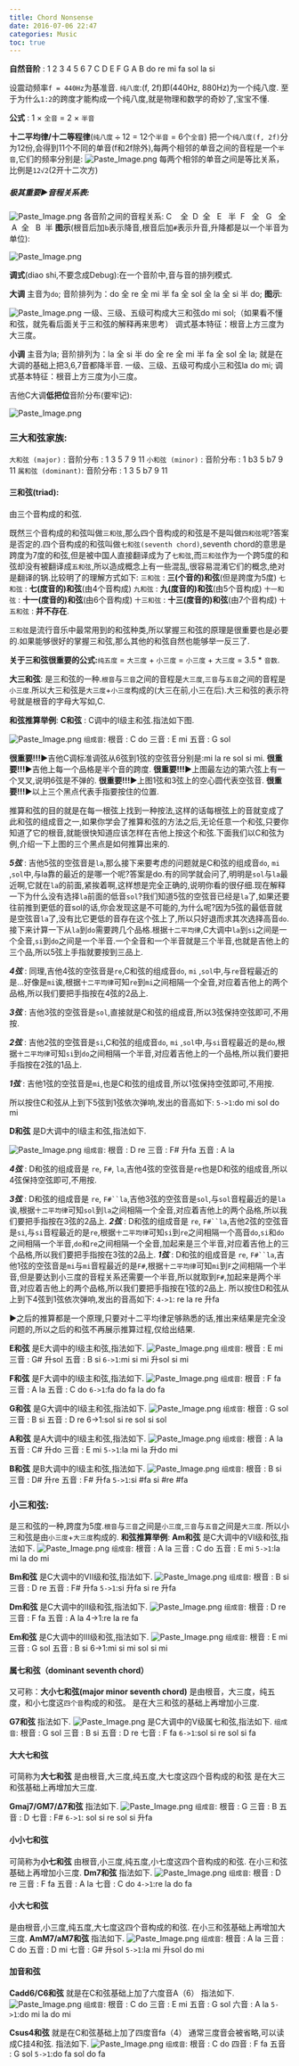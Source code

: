 ```yaml
---
title: Chord Nonsense
date: 2016-07-06 22:47
categories: Music
toc: true
---
```

**自然音阶** :
1 2 3 4 5 6 7
C D E F G A B
do re mi fa sol la si

设震动频率`f = 440Hz`为基准音.
`纯八度`:(f, 2f)即(440Hz, 880Hz)为一个纯八度.
至于为什么`1:2`的跨度才能构成一个纯八度,就是物理和数学的奇妙了,宝宝不懂.


**公式** : 1 × `全音` = 2 × `半音`

**十二平均律/十二等程律**(`纯八度` `➗` 12 = 12个`半音` = 6个`全音`)
把一个`纯八度(f, 2f)`分为12份,会得到11个不同的单音(f和2f除外),每两个相邻的单音之间的音程是一个`半音`,它们的频率分别是:
![Paste_Image.png](http://upload-images.jianshu.io/upload_images/174711-9bb82cdf741e9e60.png?imageMogr2/auto-orient/strip%7CimageView2/2/w/1240)
每两个相邻的单音之间是等比关系，比例是`12√2`(2开十二次方)
<!--more-->

##### 极其重要▶️音程关系表:

![Paste_Image.png](http://upload-images.jianshu.io/upload_images/174711-a83db3ba1cce0ce3.png?imageMogr2/auto-orient/strip%7CimageView2/2/w/1240)
各音阶之间的音程关系:
C    全  D  全   E   半  F   全   G   全   A  全   B  半
**图示**(根音后加`b`表示降音,根音后加`#`表示升音,升降都是以一个半音为单位):

![Paste_Image.png](http://upload-images.jianshu.io/upload_images/174711-db2f85885c21cdd5.png?imageMogr2/auto-orient/strip%7CimageView2/2/w/1240)

**调式**(diao shi,不要念成Debug):在一个音阶中,音与音的排列模式.

**大调** 主音为`do`;
音阶排列为：do 全 re 全 mi 半 fa 全 sol 全 la 全 si 半 do;
**图示**:


![Paste_Image.png](http://upload-images.jianshu.io/upload_images/174711-9ae564d5aa772852.png?imageMogr2/auto-orient/strip%7CimageView2/2/w/1240)
一级、三级、五级可构成大三和弦do mi sol;（如果看不懂和弦，就先看后面关于三和弦的解释再来思考）
调式基本特征：根音上方三度为大三度。
 
**小调** 主音为la;
音阶排列为：la 全 si 半 do 全 re 全 mi 半 fa 全 sol 全 la;
就是在大调的基础上把3,6,7音都降半音.
一级、三级、五级可构成小三和弦la do mi;
调式基本特征：根音上方三度为小三度。

吉他C大调**低把位**音阶分布(要牢记):


![Paste_Image.png](http://upload-images.jianshu.io/upload_images/174711-dbdd167e76bfb325.png?imageMogr2/auto-orient/strip%7CimageView2/2/w/1240)


### 三大和弦家族:
`大和弦 (major)` : 
音阶分布 : 1 3 5 7 9 11
`小和弦 (minor)` : 
音阶分布 : 1 b3 5 b7 9 11
`属和弦 (dominant)`: 
音阶分布 : 1 3 5 b7 9 11


#### 三和弦(triad):
由三个音构成的和弦.

既然三个音构成的和弦叫做`三和弦`,那么四个音构成的和弦是不是叫做`四和弦`呢?答案是否定的.四个音构成的和弦叫做`七和弦(seventh chord)`,seventh chord的意思是跨度为7度的和弦,但是被中国人直接翻译成为了`七和弦`,而`三和弦`作为一个跨5度的和弦却没有被翻译成`五和弦`,所以造成概念上有一些混乱,很容易混淆它们的概念,绝对是翻译的锅.比较明了的理解方式如下:
`三和弦` : **三(个音的)和弦**(但是跨度为5度)
`七和弦` : **七(度音的)和弦**(由4个音构成)
`九和弦` : **九(度音的)和弦**(由5个音构成)
`十一和弦` : **十一(度音的)和弦**(由6个音构成)
`十三和弦` : **十三(度音的)和弦**(由7个音构成)
`十五和弦` : **并不存在**.

`三和弦`是流行音乐中最常用到的和弦种类,所以掌握三和弦的原理是很重要也是必要的.如果能够很好的掌握三和弦,那么其他的和弦自然也能够举一反三了.

**关于三和弦很重要的公式:**`纯五度` = `大三度` + `小三度` = `小三度` + `大三度` = 3.5 * `音数`.

**大三和弦**:
是三和弦的一种.`根音`与`三音`之间的音程是`大三度`,`三音`与`五音`之间的音程是`小三度`.所以大三和弦是`大三度`+`小三度`构成的(大三在前,小三在后).大三和弦的表示符号就是根音的字母大写如,C.

**和弦推算举例**:
**C和弦** : C调中的I级主和弦.指法如下图.

![Paste_Image.png](http://upload-images.jianshu.io/upload_images/174711-15229cdfdda1fc50.png?imageMogr2/auto-orient/strip%7CimageView2/2/w/1240)
`组成音`:
根音 : C  do
三音 : E  mi
五音 : G  sol

**很重要!!!**▶️吉他C调标准调弦从6弦到1弦的空弦音分别是:mi la re sol si mi.
**很重要!!!**▶️吉他上每一个品格是半个音的跨度.
**很重要!!!**▶️上图最左边的第六弦上有一个叉叉,说明6弦是不弹的.
**很重要!!!**▶️上图1弦和3弦上的空心圆代表空弦音.
**很重要!!!**▶️以上三个黑点代表手指要按住的位置.

推算和弦的目的就是在每一根弦上找到一种按法,这样的话每根弦上的音就变成了此和弦的组成音之一,如果你学会了推算和弦的方法之后,无论任意一个和弦,只要你知道了它的根音,就能很快知道应该怎样在吉他上按这个和弦.下面我们以C和弦为例,介绍一下上图的三个黑点是如何推算出来的.

***5弦*** : 吉他5弦的空弦音是`la`,那么接下来要考虑的问题就是C和弦的组成音`do`, `mi` ,`sol`中,与la靠的最近的是哪一个呢?答案是do.有的同学就会问了,明明是`sol`与`la`最近啊,它就在`la`的前面,紧挨着啊,这样想是完全正确的,说明你看的很仔细.现在解释一下为什么没有选择`la`前面的低音`sol`?我们知道5弦的空弦音已经是`la`了,如果还要往前推到更低的音sol的话,你会发现这是不可能的,为什么呢?因为5弦的最低音就是空弦音`la`了,没有比它更低的音存在这个弦上了,所以只好退而求其次选择高音`do`.接下来计算一下从`la`到`do`需要跨几个品格.根据`十二平均律`,C大调中`la`到`si`之间是一个全音,`si`到`do`之间是一个半音.一个全音和一个半音就是三个半音,也就是吉他上的三个品,所以5弦上手指就要按到三品上.

***4弦*** : 同理,吉他4弦的空弦音是`re`,C和弦的组成音`do`, `mi` ,`sol`中,与`re`音程最近的是...好像是`mi`诶,根据`十二平均律`可知`re`到`mi`之间相隔一个全音,对应着吉他上的两个品格,所以我们要把手指按在4弦的2品上.

***3弦*** : 吉他3弦的空弦音是`sol`,直接就是C和弦的组成音,所以3弦保持空弦即可,不用按.

***2弦*** : 吉他2弦的空弦音是`si`,C和弦的组成音`do`, `mi` ,`sol`中,与`si`音程最近的是`do`,根据`十二平均律`可知`si`到`do`之间相隔一个半音,对应着吉他上的一个品格,所以我们要把手指按在2弦的1品上.

***1弦*** : 吉他1弦的空弦音是`mi`,也是C和弦的组成音,所以1弦保持空弦即可,不用按.

所以按住C和弦从上到下5弦到1弦依次弹响,发出的音高如下:
`5->1`:do mi sol do mi

**D和弦**
是D大调中的I级主和弦,指法如下.

![Paste_Image.png](http://upload-images.jianshu.io/upload_images/174711-ecadb3a1f88055b5.png?imageMogr2/auto-orient/strip%7CimageView2/2/w/1240)
`组成音`:
根音 : D  re
三音 : F\# 升fa
五音 : A  la

***4弦*** : D和弦的组成音是 `re`, `F#`, `la`,吉他4弦的空弦音是`re`也是D和弦的组成音,所以4弦保持空弦即可,不用按.


***3弦*** : D和弦的组成音是 `re`, `F#``la`,吉他3弦的空弦音是`sol`,与`sol`音程最近的是`la`诶,根据`十二平均律`可知`sol`到`la`之间相隔一个全音,对应着吉他上的两个品格,所以我们要把手指按在3弦的2品上.
***2弦*** : D和弦的组成音是 `re`, `F#``la`,吉他2弦的空弦音是`si`,与`si`音程最近的是`re`,根据`十二平均律`可知`si`到`re`之间相隔一个高音`do`,`si`和`do`之间相隔一个半音,`do`和`re`之间相隔一个全音,加起来是三个半音,对应着吉他上的三个品格,所以我们要把手指按在3弦的2品上.
***1弦*** : D和弦的组成音是 `re`, `F#``la`,吉他1弦的空弦音是`mi`与`mi`音程最近的是`F#`,根据`十二平均律`可知`mi`到`F`之间相隔一个半音,但是要达到小三度的音程关系还需要一个半音,所以就取到`F#`,加起来是两个半音,对应着吉他上的两个品格,所以我们要把手指按在1弦的2品上.
所以按住D和弦从上到下4弦到1弦依次弹响,发出的音高如下:
`4->1`: re la re 升fa

▶️之后的推算都是一个原理,只要对十二平均律足够熟悉的话,推出来结果是完全没问题的,所以之后的和弦不再展示推算过程,仅给出结果.

**E和弦**
是E大调中的I级主和弦,指法如下.
![Paste_Image.png](http://upload-images.jianshu.io/upload_images/174711-983be07436c90161.png?imageMogr2/auto-orient/strip%7CimageView2/2/w/1240)
`组成音`:
根音 : E mi
三音 : G\# 升sol
五音 : B si
`6->1`:mi si mi 升sol si mi

**F和弦**
是F大调中的I级主和弦,指法如下.
![Paste_Image.png](http://upload-images.jianshu.io/upload_images/174711-fc78d7e033eec7b0.png?imageMogr2/auto-orient/strip%7CimageView2/2/w/1240)
`组成音`:
根音 : F fa
三音 : A la
五音 : C do
`6->1`:fa do fa la do fa

**G和弦**
是G大调中的I级主和弦,指法如下.
![Paste_Image.png](http://upload-images.jianshu.io/upload_images/174711-e7510515b3db1f92.png?imageMogr2/auto-orient/strip%7CimageView2/2/w/1240)
`组成音`:
根音 : G sol
三音 : B si
五音 : D re
6->1:sol si re sol si sol

**A和弦**
是A大调中的I级主和弦,指法如下.
![Paste_Image.png](http://upload-images.jianshu.io/upload_images/174711-2e1d9b1b6c76b01e.png?imageMogr2/auto-orient/strip%7CimageView2/2/w/1240)
`组成音`:
根音 : A  la
五音 : C\# 升do
三音 : E  mi
`5->1`:la mi la 升do mi


**B和弦**
是B大调中的I级主和弦,指法如下.
![Paste_Image.png](http://upload-images.jianshu.io/upload_images/174711-6840207534228795.png?imageMogr2/auto-orient/strip%7CimageView2/2/w/1240)
`组成音`:
根音 : B si
三音 : D\# 升re
五音 : F\# 升fa
`5->1`:si \#fa si \#re \#fa


### 小三和弦:
是三和弦的一种,跨度为5度.`根音`与`三音`之间是`小三度`,`三音`与`五音`之间是`大三度`.
所以小三和弦是由`小三度`+`大三度`构成的.
**和弦推算举例**:
**Am和弦**
是C大调中的VI级和弦,指法如下.
![Paste_Image.png](http://upload-images.jianshu.io/upload_images/174711-bf6a7180e11dfa82.png?imageMogr2/auto-orient/strip%7CimageView2/2/w/1240)
`组成音`: 
根音 : A  la
三音 : C  do
五音 : E  mi
`5->1`:la mi la do mi

**Bm和弦**
是C大调中的VII级和弦,指法如下.
![Paste_Image.png](http://upload-images.jianshu.io/upload_images/174711-1bf2bbee02eebbc2.png?imageMogr2/auto-orient/strip%7CimageView2/2/w/1240)
`组成音`:
根音 : B si
三音 : D re
五音 : F\# 升fa
`5->1`:si 升fa si re 升fa

**Dm和弦**
是C大调中的II级和弦,指法如下.
![Paste_Image.png](http://upload-images.jianshu.io/upload_images/174711-ef3a9f04758b268f.png?imageMogr2/auto-orient/strip%7CimageView2/2/w/1240)
`组成音`:
根音 : D re
三音 : F fa
五音 : A la
4->1:re la re fa

**Em和弦**
是C大调中的III级和弦,指法如下.
![Paste_Image.png](http://upload-images.jianshu.io/upload_images/174711-75a5647b5ca8443a.png?imageMogr2/auto-orient/strip%7CimageView2/2/w/1240)
`组成音`:
根音 : E mi
三音 : G sol
五音 : B si
6->1:mi si mi sol si mi


#### 属七和弦（dominant seventh chord）
又可称：**大小七和弦(major minor seventh chord)**
是由根音，大三度，纯五度，和小七度这`四个音`构成的和弦。
是在大三和弦的基础上再增加小三度.

**G7和弦**
指法如下.
![Paste_Image.png](http://upload-images.jianshu.io/upload_images/174711-2b021b844c51d957.png?imageMogr2/auto-orient/strip%7CimageView2/2/w/1240)
是C大调中的V级属七和弦,指法如下.
 `组成音`:
根音 : G sol
三音 : B si
五音 : D re
七音 : F fa
`6->1`:sol si re sol si fa

#### 大大七和弦
可简称为**大七和弦**
是由根音,大三度,纯五度,大七度这四个音构成的和弦
是在大三和弦基础上再增加大三度.

**Gmaj7/GM7/Δ7和弦**
指法如下.
![Paste_Image.png](http://upload-images.jianshu.io/upload_images/174711-8e0fa698ab538f7f.png?imageMogr2/auto-orient/strip%7CimageView2/2/w/1240)
`组成音`:
根音 : G
三音 : B
五音 : D
七音 : F\#
`6->1`: sol si re sol si 升fa

#### 小小七和弦
可简称为**小七和弦**
由根音,小三度,纯五度,小七度这四个音构成的和弦.
在小三和弦基础上再增加小三度.
**Dm7和弦**
指法如下.
![Paste_Image.png](http://upload-images.jianshu.io/upload_images/174711-b705d90cdcb0a64f.png?imageMogr2/auto-orient/strip%7CimageView2/2/w/1240)
`组成音`:
根音 : D re
三音 : F fa
五音 : A la
七音 : C do
`4->1`:re la do fa
#### 小大七和弦
是由根音,小三度,纯五度,大七度这四个音构成的和弦.
在小三和弦基础上再增加大三度.
**AmM7/aM7和弦**
指法如下.
![Paste_Image.png](http://upload-images.jianshu.io/upload_images/174711-7eaf82d909ca5c77.png?imageMogr2/auto-orient/strip%7CimageView2/2/w/1240)
`组成音`:
根音 : A la
三音 : C do
五音 : D mi
七音 : G\# 升sol
`5->1`:la mi 升sol do mi


#### 加音和弦

**Cadd6/C6和弦**
就是在C和弦基础上加了六度音A（6）
指法如下.
![Paste_Image.png](http://upload-images.jianshu.io/upload_images/174711-e78eecc558f32644.png?imageMogr2/auto-orient/strip%7CimageView2/2/w/1240)
`组成音`:
根音 : C do
三音 : E mi
五音 : G sol
六音 : A la
`5->1`:do mi la do mi


**Csus4和弦**
就是在C和弦基础上加了四度音fa（4）
通常三度音会被省略,可以读成C挂4和弦.
指法如下.
![Paste_Image.png](http://upload-images.jianshu.io/upload_images/174711-bef39c6aff80ff22.png?imageMogr2/auto-orient/strip%7CimageView2/2/w/1240)
`组成音`:
根音 : C do
四音 : F fa
五音 : G sol
`5->1`:do fa sol do fa